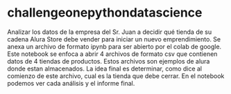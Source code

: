 # challengeonepythondatascience
Analizar los datos de la empresa del Sr. Juan a decidir qué tienda de su cadena Alura Store debe vender para iniciar un nuevo emprendimiento. 
Se anexa un archivo de formato ipynb para ser abierto por el colab de google. Este notebook se enfoca a abrir 4 archivos de formato csv que contienen datos de 4 tiendas de productos.
Estos archivos son ejemplos de alura donde estan almacenados. 
La idea final es determinar, como dice al comienzo de este archivo, cual es la tienda que debe cerrar. En el notebook podemos ver cada análisis y el informe final.
